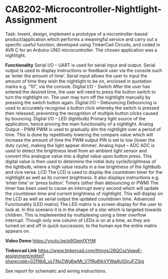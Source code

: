 # CAB202-Microcontroller-Nightlight-Assignment

Task: Invent, design, implement a prototype of a microntroller-based product/application which performs a meaningful service and carry out a specific useful function, developed using TinkerCad Circuits, and coded in AVR C for an Arduino UNO microcontroller. The chosen application was a nightlight. 

**Functionality**
Serial I/O – UART is used for serial input and output. Serial output is used to display instructions or feedback user via the console such as ‘enter the amount of time’. Serial input allows the user to input the amount of time they wish the nightlight to be on, enclosed in quotation marks e.g. “10”, via the console. 
Digital I/O - Switch	After the user has entered the desired time, the user will need to press the button switch to turn the nightlight on. The user may turn off the nightlight manually by pressing the switch button again. 
Digital I/O – Debouncing	Debouncing is used to accurately recognise a button click whereby the switch is pressed then released; preventing the recognition of multiple button clicks caused by bouncing. 
Digital I/O – LED (lightbulb)	Primary light source of the application, hence proving the main functionality of a nightlight. 
Analog Output – PWM	PWM is used to gradually dim the nightlight over a period of time. This is done by repetitively lowering the compare value which will increase the amount of time the PWM output PIN is set to low (lower the duty cycle), making the light appear dimmer. 
Analog Input – ADC	ADC is used to detect the brightness level from an ambient light sensor and convert this analogue value into a digital value upon button press. This digital value is then used to determine the initial duty cycle/brightness of the lightbulb, where a high value results in a low brightness of the lightbulb and vice versa. 
LCD	The LCD is used to display the countdown timer for the nightlight as well as its current brightness. It also displays instructions e.g. ‘enter time’ or ‘press button’. 
Timers (other than debouncing or PWM)	The timer has been used to cause an interrupt every second which will update the countdown time and current brightness of nightlight. This will display on the LCD as well as serial output the updated countdown time.
Advanced Functionality 
(LED matrix)	The LED matrix is a screen display for the user to look at. In this scenario it is in the shape of a star which is targeted towards children. This is implemented by multiplexing using a timer overflow interrupt. Though only one column of LEDs is on at a time, as they are turned on and off in quick succession, to the human eye the entire matrix appears on. 

**Video Demo**
https://youtu.be/p9GtenfXYtM

**Tinkercad Link**
https://www.tinkercad.com/things/26QCszVqaqE-assignment/editel?sharecode=0ZfNb6_uLFNxZWgBwMt_V7fRu6tkVYWaAUGInJFZSjg

See report for schematic and wiring instructions. 

